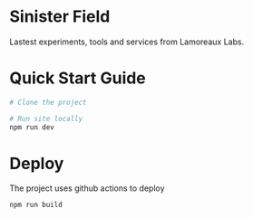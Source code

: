 # Sinister Field


Lastest experiments, tools and services from Lamoreaux Labs.

# Quick Start Guide

```bash
# Clone the project

# Run site locally
npm run dev
```

# Deploy

The project uses github actions to deploy

```bash
npm run build
```